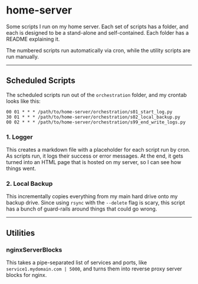 # home-server
Some scripts I run on my home server. Each set of scripts has a folder, and each is designed to be a stand-alone and self-contained. Each folder has a README explaining it.

The numbered scripts run automatically via cron, while the utility scripts are run manually.

---
## Scheduled Scripts
The scheduled scripts run out of the `orchestration` folder, and my crontab looks like this:
```
00 01 * * * /path/to/home-server/orchestration/s01_start_log.py
30 01 * * * /path/to/home-server/orchestration/s02_local_backup.py
00 02 * * * /path/to/home-server/orchestration/s99_end_write_logs.py
```

### 1. Logger
This creates a markdown file with a placeholder for each script run by cron. As scripts run, it logs their success or error messages. At the end, it gets turned into an HTML page that is hosted on my server, so I can see how things went.

### 2. Local Backup
This incrementally copies everything from my main hard drive onto my backup drive. Since using `rsync` with the `--delete` flag is scary, this script has a bunch of guard-rails around things that could go wrong.

---
## Utilities

### nginxServerBlocks
This takes a pipe-separated list of services and ports, like `service1.mydomain.com | 5000`, and turns them into reverse proxy server blocks for nginx.
